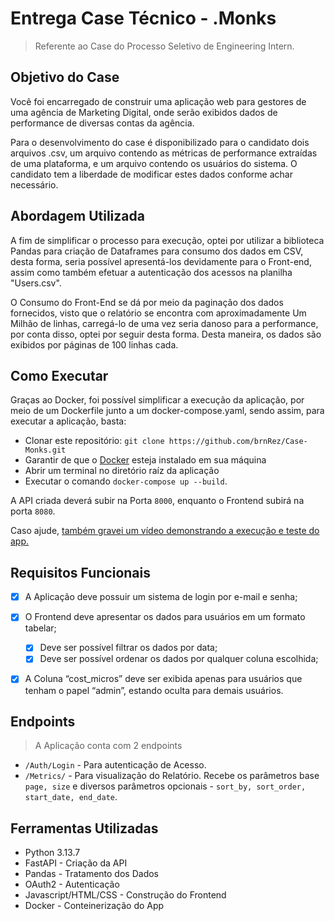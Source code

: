 # Entrega Case Técnico - .Monks

 >Referente ao Case do Processo Seletivo de Engineering Intern.

## Objetivo do Case

Você foi encarregado de construir uma aplicação web para gestores de uma
agência de Marketing Digital, onde serão exibidos dados de performance de
diversas contas da agência.

Para o desenvolvimento do case é disponibilizado para o candidato dois
arquivos .csv, um arquivo contendo as métricas de performance extraídas de
uma plataforma, e um arquivo contendo os usuários do sistema. O candidato
tem a liberdade de modificar estes dados conforme achar necessário.

## Abordagem Utilizada

A fim de simplificar o processo para execução, optei por utilizar a biblioteca Pandas para criação de Dataframes para consumo dos dados em CSV, desta forma, seria possível apresentá-los devidamente para o Front-end, assim como também efetuar a autenticação dos acessos na planilha "Users.csv".

O Consumo do Front-End se dá por meio da paginação dos dados fornecidos, visto que o relatório se encontra com aproximadamente Um Milhão de linhas, carregá-lo de uma vez seria danoso para a performance, por conta disso, optei por seguir desta forma. Desta maneira, os dados são exibidos por páginas de 100 linhas cada.



## Como Executar
Graças ao Docker, foi possível simplificar a execução da aplicação, por meio de um Dockerfile junto a um docker-compose.yaml, sendo assim, para executar a aplicação, basta:

- Clonar este repositório:
`git clone https://github.com/brnRez/Case-Monks.git`
- Garantir de que o [Docker](https://docs.docker.com/desktop/setup/install/windows-install/) esteja instalado em sua máquina
- Abrir um terminal no diretório raíz da aplicação
- Executar o comando `docker-compose up --build`.

A API criada deverá subir na Porta `8000`, enquanto o Frontend subirá na porta `8080`.

Caso ajude, [também gravei um vídeo demonstrando a execução e teste do app.](https://youtu.be/XrWAygPgp-U)

## Requisitos Funcionais

- [X] A Aplicação deve possuir um sistema de login por e-mail e senha;
- [X]  O Frontend deve apresentar os dados para usuários em um formato tabelar;
    - [X]  Deve ser possível filtrar os dados por data;
    - [X]  Deve ser possível ordenar os dados por qualquer coluna escolhida;
- [X]  A Coluna “cost_micros” deve ser exibida apenas para usuários que tenham o papel “admin”, estando oculta para demais usuários.


## Endpoints

> A Aplicação conta com 2 endpoints
- `/Auth/Login` - Para autenticação de Acesso.
- `/Metrics/` - Para visualização do Relatório. Recebe os parâmetros base `page, size` e diversos parâmetros opcionais - `sort_by, sort_order, start_date, end_date`.


## Ferramentas Utilizadas
- Python 3.13.7
- FastAPI - Criação da API
- Pandas - Tratamento dos Dados
- OAuth2 - Autenticação
- Javascript/HTML/CSS - Construção do Frontend
- Docker - Conteinerização do App

